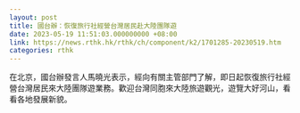 ```yaml
---
layout: post
title: 國台辦：恢復旅行社經營台灣居民赴大陸團隊遊
date: 2023-05-19 11:51:03.000000000 +08:00
link: https://news.rthk.hk/rthk/ch/component/k2/1701285-20230519.htm
categories: rthk
---
```


在北京，國台辦發言人馬曉光表示，經向有關主管部門了解，即日起恢復旅行社經營台灣居民來大陸團隊遊業務。歡迎台灣同胞來大陸旅遊觀光，遊覽大好河山，看看各地發展新貌。
